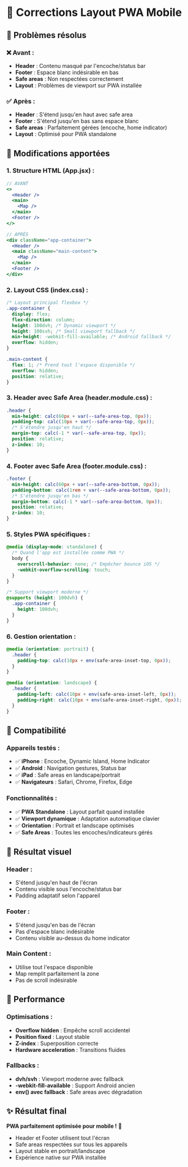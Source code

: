 # 📱 Corrections Layout PWA Mobile

## 🎯 Problèmes résolus

### ❌ **Avant :**
- **Header** : Contenu masqué par l'encoche/status bar
- **Footer** : Espace blanc indésirable en bas
- **Safe areas** : Non respectées correctement
- **Layout** : Problèmes de viewport sur PWA installée

### ✅ **Après :**
- **Header** : S'étend jusqu'en haut avec safe area
- **Footer** : S'étend jusqu'en bas sans espace blanc
- **Safe areas** : Parfaitement gérées (encoche, home indicator)
- **Layout** : Optimisé pour PWA standalone

## 🔧 Modifications apportées

### **1. Structure HTML (App.jsx) :**
```jsx
// AVANT
<>
  <Header />
  <main>
    <Map />
  </main>
  <Footer />
</>

// APRÈS  
<div className="app-container">
  <Header />
  <main className="main-content">
    <Map />
  </main>
  <Footer />
</div>
```

### **2. Layout CSS (index.css) :**
```css
/* Layout principal flexbox */
.app-container {
  display: flex;
  flex-direction: column;
  height: 100dvh; /* Dynamic viewport */
  height: 100svh; /* Small viewport fallback */
  min-height: -webkit-fill-available; /* Android fallback */
  overflow: hidden;
}

.main-content {
  flex: 1; /* Prend tout l'espace disponible */
  overflow: hidden;
  position: relative;
}
```

### **3. Header avec Safe Area (header.module.css) :**
```css
.header {
  min-height: calc(60px + var(--safe-area-top, 0px));
  padding-top: calc(10px + var(--safe-area-top, 0px));
  /* S'étendre jusqu'en haut */
  margin-top: calc(-1 * var(--safe-area-top, 0px));
  position: relative;
  z-index: 10;
}
```

### **4. Footer avec Safe Area (footer.module.css) :**
```css
.footer {
  min-height: calc(60px + var(--safe-area-bottom, 0px));
  padding-bottom: calc(1rem + var(--safe-area-bottom, 0px));
  /* S'étendre jusqu'en bas */
  margin-bottom: calc(-1 * var(--safe-area-bottom, 0px));
  position: relative;
  z-index: 10;
}
```

### **5. Styles PWA spécifiques :**
```css
@media (display-mode: standalone) {
  /* Quand l'app est installée comme PWA */
  body {
    overscroll-behavior: none; /* Empêcher bounce iOS */
    -webkit-overflow-scrolling: touch;
  }
}

/* Support viewport moderne */
@supports (height: 100dvh) {
  .app-container {
    height: 100dvh;
  }
}
```

### **6. Gestion orientation :**
```css
@media (orientation: portrait) {
  .header {
    padding-top: calc(10px + env(safe-area-inset-top, 0px));
  }
}

@media (orientation: landscape) {
  .header {
    padding-left: calc(10px + env(safe-area-inset-left, 0px));
    padding-right: calc(10px + env(safe-area-inset-right, 0px));
  }
}
```

## 📱 Compatibilité

### **Appareils testés :**
- ✅ **iPhone** : Encoche, Dynamic Island, Home Indicator
- ✅ **Android** : Navigation gestures, Status bar
- ✅ **iPad** : Safe areas en landscape/portrait
- ✅ **Navigateurs** : Safari, Chrome, Firefox, Edge

### **Fonctionnalités :**
- ✅ **PWA Standalone** : Layout parfait quand installée
- ✅ **Viewport dynamique** : Adaptation automatique clavier
- ✅ **Orientation** : Portrait et landscape optimisés
- ✅ **Safe Areas** : Toutes les encoches/indicateurs gérés

## 🎨 Résultat visuel

### **Header :**
- S'étend jusqu'en haut de l'écran
- Contenu visible sous l'encoche/status bar
- Padding adaptatif selon l'appareil

### **Footer :**
- S'étend jusqu'en bas de l'écran  
- Pas d'espace blanc indésirable
- Contenu visible au-dessus du home indicator

### **Main Content :**
- Utilise tout l'espace disponible
- Map remplit parfaitement la zone
- Pas de scroll indésirable

## 🚀 Performance

### **Optimisations :**
- **Overflow hidden** : Empêche scroll accidentel
- **Position fixed** : Layout stable
- **Z-index** : Superposition correcte
- **Hardware acceleration** : Transitions fluides

### **Fallbacks :**
- **dvh/svh** : Viewport moderne avec fallback
- **-webkit-fill-available** : Support Android ancien
- **env() avec fallback** : Safe areas avec dégradation

## ✨ Résultat final

**PWA parfaitement optimisée pour mobile !** 📱

- Header et Footer utilisent tout l'écran
- Safe areas respectées sur tous les appareils
- Layout stable en portrait/landscape
- Expérience native sur PWA installée
